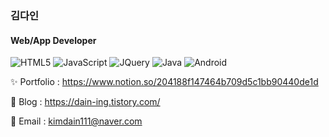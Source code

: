 ### 김다인
#### Web/App Developer
![HTML5](https://img.shields.io/badge/HTML5-E34F26.svg?&style=for-the-badge&logo=HTML5&logoColor=white) ![JavaScript](https://img.shields.io/badge/JavaScript-F7DF1E.svg?&style=for-the-badge&logo=JavaScript&logoColor=white) ![JQuery](https://img.shields.io/badge/jQuery-0769AD.svg?&style=for-the-badge&logo=jQuery&logoColor=white) ![Java](https://img.shields.io/badge/Java-007396.svg?&style=for-the-badge&logo=Java&logoColor=white) ![Android](https://img.shields.io/badge/Android-3DDC84.svg?&style=for-the-badge&logo=Android&logoColor=white)

✨ Portfolio : https://www.notion.so/204188f147464b709d5c1bb90440de1d

📒 Blog : https://dain-ing.tistory.com/

📧 Email : kimdain111@naver.com
